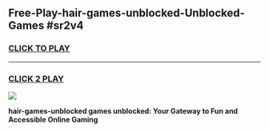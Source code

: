 
## Free-Play-hair-games-unblocked-Unblocked-Games #sr2v4
<h3>
<a href="https://news.freeplayer.one?title=hair-games-unblocked&ref=8M">CLICK TO PLAY</a></h3>
<hr>

<h3>
<a href="https://news.freeplayer.one?title=hair-games-unblocked&ref=8M">CLICK 2 PLAY</a>
  
</h3>

<a href="https://news.freeplayer.one?title=hair-games-unblocked&ref=8M"><img src="https://clearcache.store/games.png"></a>


**hair-games-unblocked games unblocked: Your Gateway to Fun and Accessible Online Gaming**
